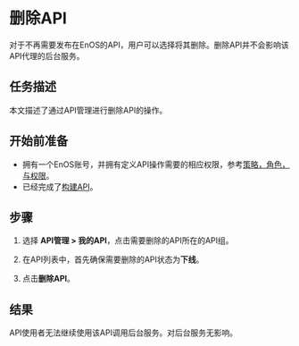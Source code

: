 # 删除API

对于不再需要发布在EnOS的API，用户可以选择将其删除。删除API并不会影响该API代理的后台服务。

## 任务描述

本文描述了通过API管理进行删除API的操作。

## 开始前准备

- 拥有一个EnOS账号，并拥有定义API操作需要的相应权限，参考[策略，角色，与权限](/docs/enos/zh_CN/latest/iam/concept/access_policy.html)。
- 已经完成了[构建API](creating_api)。

## 步骤

1. 选择 **API管理 > 我的API**，点击需要删除的API所在的API组。

2. 在API列表中，首先确保需要删除的API状态为**下线**。

3. 点击**删除API**。

## 结果

API使用者无法继续使用该API调用后台服务。对后台服务无影响。
